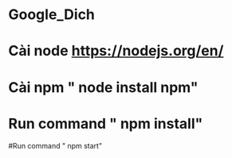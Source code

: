# Google_Dich
# Cài node https://nodejs.org/en/
# Cài npm " node install npm"
# Run command " npm install"
#Run command " npm start"
